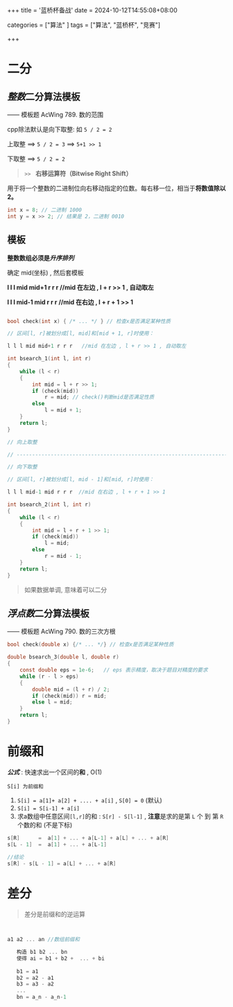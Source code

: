 +++
title = '蓝桥杯备战'
date = 2024-10-12T14:55:08+08:00

categories = ["算法" ] 
tags = ["算法", "蓝桥杯", "竞赛"]

+++

# 二分

## *整数*二分算法模板

—— 模板题 AcWing 789. 数的范围

cpp除法默认是向下取整: 如 `5 / 2 = 2 ` 

上取整 ==> `5 / 2 = 3`  ==>  `5+1 >> 1` 

下取整 ==> `5 / 2 = 2` 



> `>> ` **右移运算符（Bitwise Right Shift）**

用于将一个整数的二进制位向右移动指定的位数。每右移一位，相当于**将数值除以 2。**



```cpp
int x = 8; // 二进制 1000
int y = x >> 2; // 结果是 2，二进制 0010
```

## 模板

**整数数组必须是*升序排列*** 

确定 mid(坐标)  , 然后套模板

**l l l mid mid+1 r r r	//mid 在左边 , l + r >> 1 , 自动取左**

**l l l mid-1 mid r r r  //mid 在右边 , l + r + 1 >> 1**

```c

bool check(int x) { /* ... */ } // 检查x是否满足某种性质

// 区间[l, r]被划分成[l, mid]和[mid + 1, r]时使用：

l l l mid mid+1 r r r	//mid 在左边 , l + r >> 1 , 自动取左

int bsearch_1(int l, int r)
{
    while (l < r)
    {
        int mid = l + r >> 1;
        if (check(mid))
            r = mid; // check()判断mid是否满足性质
        else
            l = mid + 1;
    }
    return l;
}

// 向上取整

// ------------------------------------------------------------------------

// 向下取整

// 区间[l, r]被划分成[l, mid - 1]和[mid, r]时使用：

l l l mid-1 mid r r r  //mid 在右边 , l + r + 1 >> 1

int bsearch_2(int l, int r)
{
    while (l < r)
    {
        int mid = l + r + 1 >> 1;
        if (check(mid))
            l = mid;
        else
            r = mid - 1;
    }
    return l;
}

```



> 如果数据单调, 意味着可以二分







## *浮点数*二分算法模板 

—— 模板题 AcWing 790. 数的三次方根

```c
bool check(double x) {/* ... */} // 检查x是否满足某种性质

double bsearch_3(double l, double r)
{
    const double eps = 1e-6;   // eps 表示精度，取决于题目对精度的要求
    while (r - l > eps)
    {
        double mid = (l + r) / 2;
        if (check(mid)) r = mid;
        else l = mid;
    }
    return l;
}
```





# 前缀和

***公式*** :   快速求出一个区间的**和** , O(1) 

`S[i] 为前缀和`

1. `S[i] = a[1]+ a[2] + .... + a[i]` , `S[0] = 0` (默认) 
2. `S[i] = S[i-1] + a[i]` 
3. 求a数组中任意区间`[l,r]`的和 : `S[r] - S[l-1]`  , **注意**是求的是第 `L` 个 到 第 `R` 个数的和 (不是下标)

```c
s[R]      =  a[1] + ... + a[L-1] + a[L] + ... + a[R] 
s[L - 1]  =  a[1] + ... + a[L-1] 
  
//结论
s[R] - s[L - 1] = a[L] + ... + a[R]
```







# 差分

> 差分是前缀和的逆运算

```c


a1 a2 ... an //数组前缀和

   构造 b1 b2 ... bn
   使得 ai = b1 + b2 +  ... + bi
   
   b1 = a1 
   b2 = a2 - a1 
   b3 = a3 - a2
   ...
   bn = a_n - a_n-1
    	


```



















